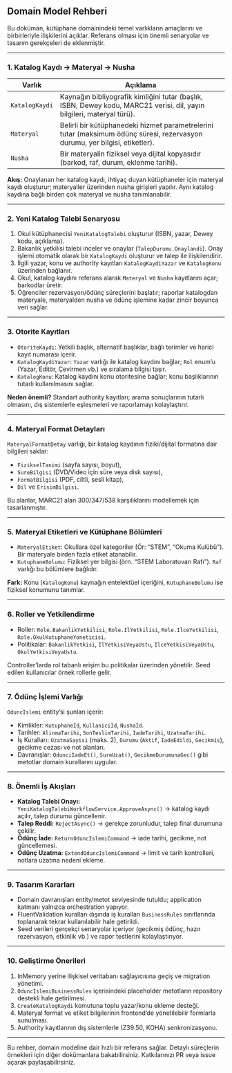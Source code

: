 ## Domain Model Rehberi

Bu doküman, kütüphane domainindeki temel varlıkların amaçlarını ve birbirleriyle ilişkilerini açıklar. Referans olması için önemli senaryolar ve tasarım gerekçeleri de eklenmiştir.

---

### 1. Katalog Kaydı → Materyal → Nusha

| Varlık | Açıklama |
| --- | --- |
| `KatalogKaydi` | Kaynağın bibliyografik kimliğini tutar (başlık, ISBN, Dewey kodu, MARC21 verisi, dil, yayın bilgileri, materyal türü). |
| `Materyal` | Belirli bir kütüphanedeki hizmet parametrelerini tutar (maksimum ödünç süresi, rezervasyon durumu, yer bilgisi, etiketler). |
| `Nusha` | Bir materyalin fiziksel veya dijital kopyasıdır (barkod, raf, durum, eklenme tarihi). |

**Akış:** Onaylanan her katalog kaydı, ihtiyaç duyan kütüphaneler için materyal kaydı oluşturur; materyaller üzerinden nusha girişleri yapılır. Aynı katalog kaydına bağlı birden çok materyal ve nusha tanımlanabilir.

---

### 2. Yeni Katalog Talebi Senaryosu

1. Okul kütüphanecisi `YeniKatalogTalebi` oluşturur (ISBN, yazar, Dewey kodu, açıklama).
2. Bakanlık yetkilisi talebi inceler ve onaylar (`TalepDurumu.Onaylandi`). Onay işlemi otomatik olarak bir `KatalogKaydi` oluşturur ve talep ile ilişkilendirir.
3. İlgili yazar, konu ve authority kayıtları `KatalogKaydiYazar` ve `KatalogKonu` üzerinden bağlanır.
4. Okul, katalog kaydını referans alarak `Materyal` ve `Nusha` kayıtlarını açar; barkodlar üretir.
5. Öğrenciler rezervasyon/ödünç süreçlerini başlatır; raporlar katalogdan materyale, materyalden nusha ve ödünç işlemine kadar zincir boyunca veri sağlar.

---

### 3. Otorite Kayıtları

- `OtoriteKaydi`: Yetkili başlık, alternatif başlıklar, bağlı terimler ve harici kayıt numarası içerir.
- `KatalogKaydiYazar`: `Yazar` varlığı ile katalog kaydını bağlar; `Rol` enum’u (Yazar, Editör, Çevirmen vb.) ve sıralama bilgisi taşır.
- `KatalogKonu`: Katalog kaydını konu otoritesine bağlar; konu başlıklarının tutarlı kullanılmasını sağlar.

**Neden önemli?** Standart authority kayıtları; arama sonuçlarının tutarlı olmasını, dış sistemlerle eşleşmeleri ve raporlamayı kolaylaştırır.

---

### 4. Materyal Format Detayları

`MateryalFormatDetay` varlığı, bir katalog kaydının fiziki/dijital formatına dair bilgileri saklar:

- `FizikselTanimi` (sayfa sayısı, boyut),
- `SureBilgisi` (DVD/Video için süre veya disk sayısı),
- `FormatBilgisi` (PDF, ciltli, sesli kitap),
- `Dil` ve `ErisimBilgisi`.

Bu alanlar, MARC21 alan 300/347/538 karşılıklarını modellemek için tasarlanmıştır.

---

### 5. Materyal Etiketleri ve Kütüphane Bölümleri

- `MateryalEtiket`: Okullara özel kategoriler (Ör: “STEM”, “Okuma Kulübü”). Bir materyale birden fazla etiket atanabilir.
- `KutuphaneBolumu`: Fiziksel yer bilgisi (örn. “STEM Laboratuvarı Rafı”). `Raf` varlığı bu bölümlere bağlıdır.

**Fark:** Konu (`KatalogKonu`) kaynağın entelektüel içeriğini, `KutuphaneBolumu` ise fiziksel konumunu tanımlar.

---

### 6. Roller ve Yetkilendirme

- Roller: `Role.BakanlikYetkilisi`, `Role.IlYetkilisi`, `Role.IlceYetkilisi`, `Role.OkulKutuphaneYoneticisi`.
- Politikalar: `BakanlikYetkisi`, `IlYetkisiVeyaUstu`, `IlceYetkisiVeyaUstu`, `OkulYetkisiVeyaUstu`.

Controller’larda rol tabanlı erişim bu politikalar üzerinden yönetilir. Seed edilen kullanıcılar örnek rollerle gelir.

---

### 7. Ödünç İşlemi Varlığı

`OduncIslemi` entity’si şunları içerir:

- Kimlikler: `KutuphaneId`, `KullaniciId`, `NushaId`.
- Tarihler: `AlinmaTarihi`, `SonTeslimTarihi`, `IadeTarihi`, `UzatmaTarihi`.
- İş Kuralları: `UzatmaSayisi` (maks. 2), `Durumu` (`Aktif`, `IadeEdildi`, `Gecikmis`), gecikme cezası ve not alanları.
- Davranışlar: `OdunciIadeEt()`, `SureUzat()`, `GecikmeDurumunaGec()` gibi metotlar domain kurallarını uygular.

---

### 8. Önemli İş Akışları

- **Katalog Talebi Onayı:** `YeniKatalogTalebiWorkflowService.ApproveAsync()` → katalog kaydı açılır, talep durumu güncellenir.
- **Talep Reddi:** `RejectAsync()` → gerekçe zorunludur, talep final durumuna çekilir.
- **Ödünç İade:** `ReturnOduncIslemiCommand` → iade tarihi, gecikme, not güncellemesi.
- **Ödünç Uzatma:** `ExtendOduncIslemiCommand` → limit ve tarih kontrolleri, notlara uzatma nedeni ekleme.

---

### 9. Tasarım Kararları

- Domain davranışları entity/metot seviyesinde tutuldu; application katmanı yalnızca orchestration yapıyor.
- FluentValidation kuralları dışında iş kuralları `BusinessRules` sınıflarında toplanarak tekrar kullanılabilir hale getirildi.
- Seed verileri gerçekçi senaryolar içeriyor (gecikmiş ödünç, hazır rezervasyon, etkinlik vb.) ve rapor testlerini kolaylaştırıyor.

---

### 10. Geliştirme Önerileri

1. InMemory yerine ilişkisel veritabanı sağlayıcısına geçiş ve migration yönetimi.
2. `OduncIslemiBusinessRules` içerisindeki placeholder metotların repository destekli hale getirilmesi.
3. `CreateKatalogKaydi` komutuna toplu yazar/konu ekleme desteği.
4. Materyal format ve etiket bilgilerinin frontend’de yönetilebilir formlarla sunulması.
5. Authority kayıtlarının dış sistemlerle (Z39.50, KOHA) senkronizasyonu.

---

Bu rehber, domain modeline dair hızlı bir referans sağlar. Detaylı süreçlerin örnekleri için diğer dokümanlara bakabilirsiniz. Katkılarınızı PR veya issue açarak paylaşabilirsiniz.
